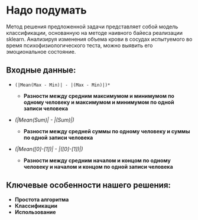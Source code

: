 # Надо подумать
Метод решения предложенной задачи представляет собой модель классификации,
основанную на методе наивного байеса реализации sklearn. Анализируя изменения
объема крови в сосудах испытуемого во время психофизиологического теста, можно
выявить его эмоциональное состояние.

## Входные данные:
- ```(|Mean(Max - Min)| - |(Max - Min)|)*```
  - **Разности между средним максимумом и минимумом по одному человеку и максимумом и минимумом по одной записи человека**

- *(|Mean(Sum)| - |(Sum)|)*
  - **Разности между средней суммы по одному человеку и суммы по одной записи человека**

- *(|Mean([0]-[1])| - |([0]-[1])|)*
  - **Разности между средним началом и концом по одному человеку и началом и концом по одной записи человека**

## Ключевые особенности нашего решения:
- **Простота алгоритма**
- **Классификации**
- **Использование**
